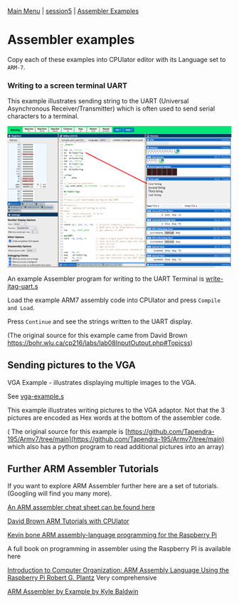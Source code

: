 [Main Menu](../../README.md) | [session5](../../session5/) | [Assembler Examples](../assemblerExamples/AssemblerExamples.md)

# Assembler examples

Copy each of these examples into CPUlator editor with its Language set to `ARM-7`.

### Writing to a screen terminal UART

This example illustrates sending string to the UART (Universal Asynchronous Receiver/Transmitter) which is often used to send serial characters to a terminal.

![alt text](../assemblerExamples/images/UartWriteStrings.png "Figure UartWriteStrings.png")

An example Assembler program for writing to the UART Terminal is 
[write-jtag-uart.s](../assemblerExamples/code/write-jtag-uart.s)

Load the example ARM7 assembly code into CPUlator and press `Compile and Load`.

Press `Continue` and see the strings written to the UART display.

(The original source for this example came from David Brown https://bohr.wlu.ca/cp216/labs/lab08InputOutput.php#Topicss)

## Sending pictures to the VGA

VGA Example - illustrates displaying multiple images to the VGA.

See [vga-example.s](../assemblerExamples/code/vga-example.s)

This example illustrates writing pictures to the VGA adaptor. 
Not that the 3 pictures are encoded as Hex words at the bottom of the assembler code.

( The original source for this example is [https://github.com/Tapendra-195/Armv7/tree/main](https://github.com/Tapendra-195/Armv7/tree/main)
 which also has a python program to read additional pictures into an array)

## Further ARM Assembler Tutorials

If you want to explore ARM Assembler further here are a set of tutorials. 
(Googling will find you many more).

[An ARM assembler cheat sheet can be found here](https://azeria-labs.com/assembly-basics-cheatsheet/)

[David Brown ARM Tutorials with CPUlator](https://bohr.wlu.ca/cp216/labs/)

[Kevin bone ARM assembly-language programming for the Raspberry Pi](https://kevinboone.me/pi-asm-toc.html)

A full book on programming in assembler using the Raspberry PI is available here

[Introduction to Computer Organization: ARM Assembly Language Using the Raspberry Pi Robert G. Plantz](
https://bob.cs.sonoma.edu/IntroCompOrg-RPi/sec-gpio-mem.html)  Very comprehensive

[ARM Assembler by Example by Kyle Baldwin](https://armasm.com/)

